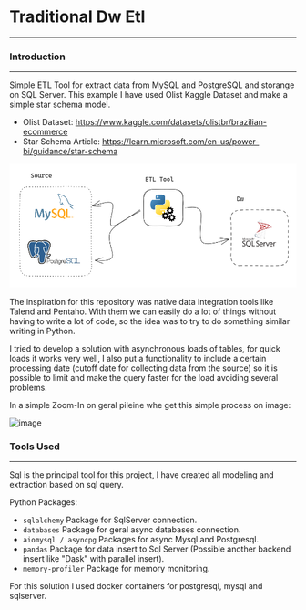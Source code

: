 # Traditional Dw Etl

---

### Introduction

---

Simple ETL Tool for extract data from MySQL and PostgreSQL and storange on SQL Server. This example I have used Olist Kaggle Dataset and make a simple star schema model.

- Olist Dataset: https://www.kaggle.com/datasets/olistbr/brazilian-ecommerce
- Star Schema Article: https://learn.microsoft.com/en-us/power-bi/guidance/star-schema

![Alt text](img/diagram.png)

The inspiration for this repository was native data integration tools like Talend and Pentaho.
With them we can easily do a lot of things without having to write a lot of code, so the idea was to try to do something similar writing in Python.

I tried to develop a solution with asynchronous loads of tables, for quick loads it works very well, I also put a functionality to include a certain processing date (cutoff date for collecting data from the source) so it is possible to limit and make the query faster for the load avoiding several problems.

In a simple Zoom-In on geral pileine whe get this simple process on image:

![image](https://github.com/xGabrielR/Traditional-Dw-Etl/assets/75986085/de7ae07c-94c9-46a3-b8a7-f2620c592b2e)



### Tools Used

---

Sql is the principal tool for this project, I have created all modeling and extraction based on sql query. 

Python Packages:
- `sqlalchemy` Package for SqlServer connection.
- `databases` Package for geral async databases connection.
- `aiomysql / asyncpg` Packages for async Mysql and Postgresql.
- `pandas` Package for data insert to Sql Server (Possible another backend insert like "Dask" with parallel insert).
- `memory-profiler` Package for memory monitoring.

For this solution I used docker containers for postgresql, mysql and sqlserver.
